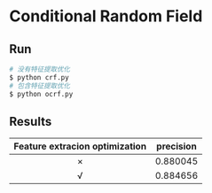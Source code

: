 # Conditional Random Field

## Run

```sh
# 没有特征提取优化
$ python crf.py
# 包含特征提取优化
$ python ocrf.py
```

## Results

| Feature extracion optimization | precision |
| :----------------------------: | :-------: |
|               ×                | 0.880045  |
|               √                | 0.884656  |

